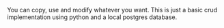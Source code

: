 You can copy, use and modify whatever you want. This is just a basic crud
implementation using python and a local postgres database.
